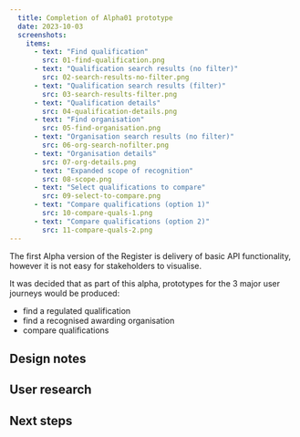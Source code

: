 ```yaml
---
  title: Completion of Alpha01 prototype
  date: 2023-10-03
  screenshots:
    items:
      - text: "Find qualification"
        src: 01-find-qualification.png
      - text: "Qualification search results (no filter)"
        src: 02-search-results-no-filter.png
      - text: "Qualification search results (filter)"
        src: 03-search-results-filter.png
      - text: "Qualification details"
        src: 04-qualification-details.png
      - text: "Find organisation"
        src: 05-find-organisation.png
      - text: "Organisation search results (no filter)"
        src: 06-org-search-nofilter.png
      - text: "Organisation details"
        src: 07-org-details.png
      - text: "Expanded scope of recognition"
        src: 08-scope.png
      - text: "Select qualifications to compare"
        src: 09-select-to-compare.png
      - text: "Compare qualifications (option 1)"
        src: 10-compare-quals-1.png
      - text: "Compare qualifications (option 2)"
        src: 11-compare-quals-2.png
---
```


The first Alpha version of the Register is delivery of basic API functionality, however it is not easy for stakeholders to visualise.

It was decided that as part of this alpha, prototypes for the 3 major user journeys would be produced:

- find a regulated qualification
- find a recognised awarding organisation
- compare qualifications

## Design notes

## User research

## Next steps
